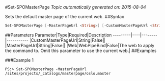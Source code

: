 #Set-SPOMasterPage
*Topic automatically generated on: 2015-08-04*

Sets the default master page of the current web.
##Syntax
```powershell
Set-SPOMasterPage [-MasterPageUrl <String>] [-CustomMasterPageUrl <String>] [-Web <WebPipeBind>]
```


##Parameters
Parameter|Type|Required|Description
---------|----|--------|-----------
|CustomMasterPageUrl|String|False||
|MasterPageUrl|String|False||
|Web|WebPipeBind|False|The web to apply the command to. Omit this parameter to use the current web.|
##Examples

###Example 1
    
    PS:> Set-SPOMasterPage -MasterPageUrl /sites/projects/_catalogs/masterpage/oslo.master


<!-- Ref: EF6353A4531291AC88F4ACB0AC487B00 -->